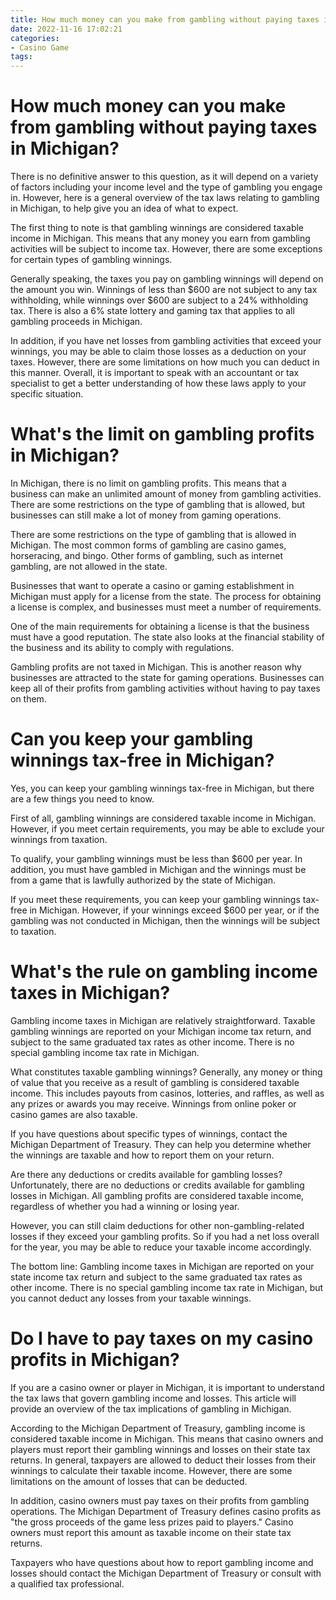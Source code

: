 ```yaml
---
title: How much money can you make from gambling without paying taxes in Michigan
date: 2022-11-16 17:02:21
categories:
- Casino Game
tags:
---
```



#  How much money can you make from gambling without paying taxes in Michigan?

There is no definitive answer to this question, as it will depend on a variety of factors including your income level and the type of gambling you engage in. However, here is a general overview of the tax laws relating to gambling in Michigan, to help give you an idea of what to expect.

The first thing to note is that gambling winnings are considered taxable income in Michigan. This means that any money you earn from gambling activities will be subject to income tax. However, there are some exceptions for certain types of gambling winnings.

Generally speaking, the taxes you pay on gambling winnings will depend on the amount you win. Winnings of less than $600 are not subject to any tax withholding, while winnings over $600 are subject to a 24% withholding tax. There is also a 6% state lottery and gaming tax that applies to all gambling proceeds in Michigan.

In addition, if you have net losses from gambling activities that exceed your winnings, you may be able to claim those losses as a deduction on your taxes. However, there are some limitations on how much you can deduct in this manner. Overall, it is important to speak with an accountant or tax specialist to get a better understanding of how these laws apply to your specific situation.

#  What's the limit on gambling profits in Michigan?

In Michigan, there is no limit on gambling profits. This means that a business can make an unlimited amount of money from gambling activities. There are some restrictions on the type of gambling that is allowed, but businesses can still make a lot of money from gaming operations.

There are some restrictions on the type of gambling that is allowed in Michigan. The most common forms of gambling are casino games, horseracing, and bingo. Other forms of gambling, such as internet gambling, are not allowed in the state.

Businesses that want to operate a casino or gaming establishment in Michigan must apply for a license from the state. The process for obtaining a license is complex, and businesses must meet a number of requirements.

One of the main requirements for obtaining a license is that the business must have a good reputation. The state also looks at the financial stability of the business and its ability to comply with regulations.

Gambling profits are not taxed in Michigan. This is another reason why businesses are attracted to the state for gaming operations. Businesses can keep all of their profits from gambling activities without having to pay taxes on them.

#  Can you keep your gambling winnings tax-free in Michigan?

Yes, you can keep your gambling winnings tax-free in Michigan, but there are a few things you need to know.

First of all, gambling winnings are considered taxable income in Michigan. However, if you meet certain requirements, you may be able to exclude your winnings from taxation.

To qualify, your gambling winnings must be less than $600 per year. In addition, you must have gambled in Michigan and the winnings must be from a game that is lawfully authorized by the state of Michigan.

If you meet these requirements, you can keep your gambling winnings tax-free in Michigan. However, if your winnings exceed $600 per year, or if the gambling was not conducted in Michigan, then the winnings will be subject to taxation.

#  What's the rule on gambling income taxes in Michigan?

Gambling income taxes in Michigan are relatively straightforward. Taxable gambling winnings are reported on your Michigan income tax return, and subject to the same graduated tax rates as other income. There is no special gambling income tax rate in Michigan.

What constitutes taxable gambling winnings? Generally, any money or thing of value that you receive as a result of gambling is considered taxable income. This includes payouts from casinos, lotteries, and raffles, as well as any prizes or awards you may receive. Winnings from online poker or casino games are also taxable.

If you have questions about specific types of winnings, contact the Michigan Department of Treasury. They can help you determine whether the winnings are taxable and how to report them on your return.

Are there any deductions or credits available for gambling losses? Unfortunately, there are no deductions or credits available for gambling losses in Michigan. All gambling profits are considered taxable income, regardless of whether you had a winning or losing year.

However, you can still claim deductions for other non-gambling-related losses if they exceed your gambling profits. So if you had a net loss overall for the year, you may be able to reduce your taxable income accordingly.

The bottom line: Gambling income taxes in Michigan are reported on your state income tax return and subject to the same graduated tax rates as other income. There is no special gambling income tax rate in Michigan, but you cannot deduct any losses from your taxable winnings.

#  Do I have to pay taxes on my casino profits in Michigan?

If you are a casino owner or player in Michigan, it is important to understand the tax laws that govern gambling income and losses. This article will provide an overview of the tax implications of gambling in Michigan.

According to the Michigan Department of Treasury, gambling income is considered taxable income in Michigan. This means that casino owners and players must report their gambling winnings and losses on their state tax returns. In general, taxpayers are allowed to deduct their losses from their winnings to calculate their taxable income. However, there are some limitations on the amount of losses that can be deducted.

In addition, casino owners must pay taxes on their profits from gambling operations. The Michigan Department of Treasury defines casino profits as "the gross proceeds of the game less prizes paid to players." Casino owners must report this amount as taxable income on their state tax returns.

Taxpayers who have questions about how to report gambling income and losses should contact the Michigan Department of Treasury or consult with a qualified tax professional.